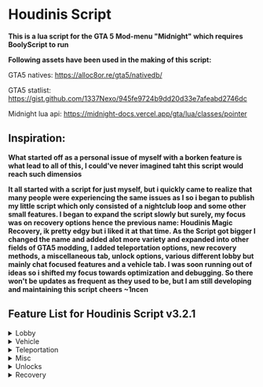 # Houdinis Script

**This is a lua script for the GTA 5 Mod-menu "Midnight" which requires BoolyScript to run**

**Following assets have been used in the making of this script:** 

GTA5 natives: https://alloc8or.re/gta5/nativedb/

GTA5 statlist: https://gist.github.com/1337Nexo/945fe9724b9dd20d33e7afeabd2746dc

Midnight lua api: https://midnight-docs.vercel.app/gta/lua/classes/pointer

## Inspiration:
**What started off as a personal issue of myself with a borken feature is what lead to all of this, I could've never imagined taht this script would reach such dimensios**

**It all started with a script for just myself, but i quickly came to realize that many people were experiencing the same issues as I so i began to publish my little script which only consisted of a nightclub loop and some other small features. I began to expand the script slowly but surely, my focus was on recovery options hence the previous name: Houdinis Magic Recovery, ik pretty edgy but i liked it at that time. As the Script got bigger I changed the name and added alot more variety and expanded into other fields of GTA5 modding, I added teleportation options, new recovery methods, a miscellaneous tab, unlock options, various different lobby but mainly chat focused features and a vehicle tab. I was soon running out of ideas so i shifted my focus towards optimization and debugging. So there won't be updates as frequent as they used to be, but I am still developing and maintaining this script**
**cheers ~1ncen**

## **Feature List for Houdinis Script v3.2.1**

<details>
<summary>Lobby</summary>
  
  - Let's sing (choose from 4 songs)
    
  - Chat commands
    - Print chat commands to console
    - New chat commands
    - Choose from 7 different premade prefixes 
    - Choose a fully customizeable prefix 
    - Choose from 3 different response Chats
      
</details>

<details>
<summary>Vehicle</summary>
  
  - No collision jet (Spawns a F-160 Raiju with no world collision)
    
  - Choose a custom map size while in jets
    
  - Remove opressor mk2 cooldown
    
</details>

<details>
<summary>Teleportation</summary>

- Bunker teleports
   
  - Zancudo Bunker
  - Route 68 Bunker
  - Oilfields Bunker
  - Desert Bunker
  - Smoke Tree Bunker
  - Scrapyard Bunker
  - Grapeseed Bunker
  - Paleto Bunker
  - Route 1 Bunker
  - Farmhouse Bunker
  - Raton Canyon Bunker      
  
- Facility teleports
  
  - Paleto Bay Facility
  - Mount Gorod Facility
  - Sandy Shores Facility
  - Zancudo River Facility
  - Grand Senora Desert Facility
  - Lago Zancudo Facility
  - Route 68 Facility
  - Ron Alternates Wind Farm Facility
  - Land Act Reservoir Facility
  
- Nightclub teleports
  
  - LSIA Nightclub
  - Cypress Flats Nightclub
  - Del Perro Nightclub
  - Elysian Island Nightclub
  - La Mesa Nightclub
  - Mission Row Nightclub
  - Strawberry Nightclub
  - Vespucci Nightclub
  - Vinewood Nightclub
  - Vinewood West Nightclub

- Apartment teleports
    
  - Some GTA:O apartments (IPL's required)
  
- Business teleports
    
  - Arcade safe
  - Arcade business monitor
  - Nightclub office
  - Meth lab computer
  - Cocaine lockup computer
  - Weed farm computer
  - Counterfeit cash factory computer
  - Document forgery computer
  - Gunrunning Bunker computer
  - Hangar computer

- CEO Office teleprots
  
  - Mazebank tower teleports
  - Arcadius Business Center teleports
  - Lom Bank teleports
  - Mazebank west teleports

- Underwater locations
  
  - Teleports for some neat underwater locations (SP + MP)

- M14 locations
    
  - All 10 possible M14 event locations

- Gunvan locations
    
  - All 30 daily Gunvan locations
  
- Drug Dealer locations
    
  - All 50 daily Drug Dealer locations
  
</details>

<details>
<summary>Misc</summary>
  
  - CEO/MC
    - Automatically become CEO
    - Automatically become MC President
      
  - Cooldowns
    - Remove CEO/VIP work cooldown
    - Remove dax work cooldown
    - Remove oribtal cannon cooldown 
    - Remove CEO vehicle cooldown
    - Remove kosatka missile cooldown/range
      
  - Multipliers
    - RP multiplier (1-30x)
    - AP multiplier (1-30x)
      
  - Money correction
    - Set overall expenses
    - Set overall income
      
  - Online services
    - Request service (M.O.C, Avenger, TerrorByte, Kosatka, Dinghy, Acid Lab, Acid Lab Bike, Ballistic equipment, Ammo drop)      
    - Report viewer

</details>

<details>
<summary>Unlocks</summary>
  
  - Unlock collectibles (permanently and temporarily)
    
    - Unlock all
    - Action figure
    - LD organics
    - Playing cards
    - Signal jammers
    - Treasure chests
    - Snowmen
    - Buried stashes
    - Hidden caches
    - Jack o lantern
    - Movie props
   
  - Unlock vehicle trade prices
    
  - Unlock flight school gold medals
    
  - Unlock gunvan guns
    
  - Unlock shooting range rewards

</details>

<details>
<summary>Recovery</summary>
  
  - Nightclub recovery
    
    - Teleport to nightclub safe
    - Max nightclub popularity
    - Clear nightclub earnings
    - AFK nightclub loop (300k / 4s)
    - Fast nightclub loop (300k / 1s)
    - Max nightclub payout
    - Reset nightclub payout
      
  - Business recovery

    - Resupply Counterfit Cash Factory
    - Resupply Cocaine Lockup
    - Resupply Meth Lab
    - Resupply Weed Farm
    - Resupply Document Forgery Office
    - Resupply Gunrunning Bunker
          
    - Business helper
      
       - Notify you about your Nightclub
       - Display and Update Nightclub info

  - Warehouse recovery
    
    - Clear warehouse sells
    - Clear warehouse earnings
    - Bypass cargo buy cooldown
    - Bypass cargo sell cooldown
    - Fill cargo warehouse
    - Auto complete cargo sell mission
    - Auto start cargo sell mission
      
  - Story mode recovery
    
    - Select story mode character (Michael, Franklin, Trevor, All) 
    - Select money amount (0 - 2147483646)
    - Select loop amount (1 - random)
    - Money loop
      
</details>
